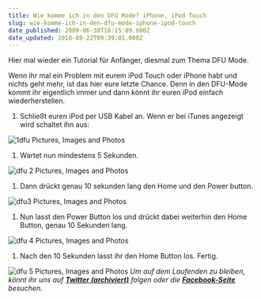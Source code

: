 ```yaml
---
title: Wie komme ich in den DFU Mode? iPhone, iPod Touch
slug: wie-komme-ich-in-den-dfu-mode-iphone-ipod-touch
date_published: 2009-06-30T18:15:09.000Z
date_updated: 2018-08-22T09:39:01.000Z
---
```


Hier mal wieder ein Tutorial für Anfänger, diesmal zum Thema DFU Mode.

Wenn ihr mal ein Problem mit eurem iPod Touch oder iPhone habt und nichts geht mehr, ist das hier eure letzte Chance. Denn in den DFU-Mode kommt ihr eigentlich immer und dann könnt ihr euren iPod einfach wiederherstellen.

1. Schließt euren iPod per USB Kabel an. Wenn er bei iTunes angezeigt wird schaltet ihn aus:

![1dfu Pictures, Images and Photos](//picdump.thafaker.de/2009/06/1.png)
1. Wartet nun mindestens 5 Sekunden.

![dfu 2 Pictures, Images and Photos](//picdump.thafaker.de/2009/06/2.png)
1. Dann drückt genau 10 sekunden lang den Home und den Power  button.

![dfu3 Pictures, Images and Photos](//picdump.thafaker.de/2009/06/3.png)
1. Nun lasst den Power Button los und drückt dabei weiterhin den Home Button, genau 10 Sekunden lang.

![dfu 4 Pictures, Images and Photos](//picdump.thafaker.de/2009/06/4.png)
1. Nach den 10 Sekunden lasst ihr den Home Button los. Fertig.

![dfu 5 Pictures, Images and Photos](//picdump.thafaker.de/2009/06/5.png)
*Um auf dem Laufenden zu bleiben, könnt ihr uns auf **[Twitter (archiviert)](http://web.archive.org/web/20250905043545/https://twitter.com/)** folgen oder die **[Facebook-Seite](http://de-de.facebook.com/pages/thafaker-auf-Beton/154600141278763)** besuchen.*
